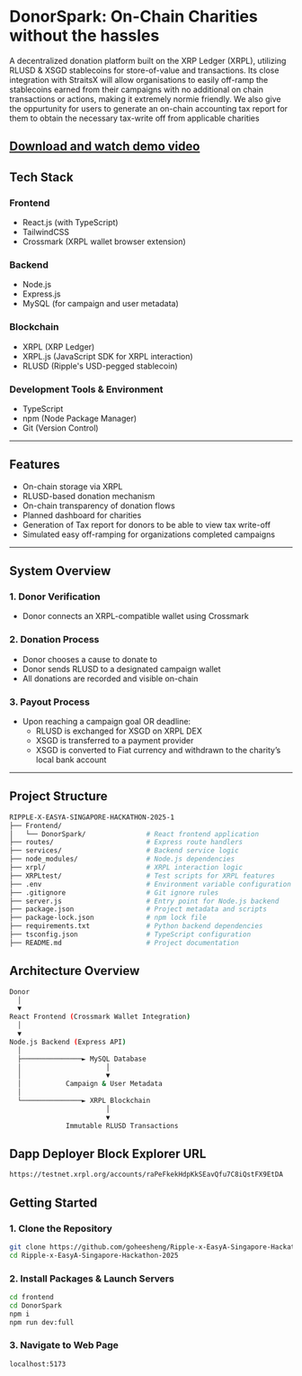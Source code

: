 # DonorSpark: On-Chain Charities without the hassles

A decentralized donation platform built on the XRP Ledger (XRPL), utilizing RLUSD & XSGD stablecoins for store-of-value and transactions. Its close integration with StraitsX will allow organisations to easily off-ramp the stablecoins earned from their campaigns with no additional on chain transactions or actions, making it extremely normie friendly. We also give the oppurtunity for users to generate an on-chain accounting tax report for them to obtain the necessary tax-write off from applicable charities 

[Download and watch demo video](video.mov)
---

## Tech Stack

### Frontend
- React.js (with TypeScript)
- TailwindCSS
- Crossmark (XRPL wallet browser extension)

### Backend
- Node.js
- Express.js
- MySQL (for campaign and user metadata)

### Blockchain
- XRPL (XRP Ledger)
- XRPL.js (JavaScript SDK for XRPL interaction)
- RLUSD (Ripple's USD-pegged stablecoin)

### Development Tools & Environment
- TypeScript
- npm (Node Package Manager)
- Git (Version Control)

---

## Features

- On-chain storage via XRPL
- RLUSD-based donation mechanism
- On-chain transparency of donation flows
- Planned dashboard for charities 
- Generation of Tax report for donors to be able to view tax write-off
- Simulated easy off-ramping for organizations completed campaigns 

---

## System Overview

### 1. Donor Verification
- Donor connects an XRPL-compatible wallet using Crossmark

### 2. Donation Process
- Donor chooses a cause to donate to
- Donor sends RLUSD to a designated campaign wallet
- All donations are recorded and visible on-chain

### 3. Payout Process
- Upon reaching a campaign goal OR deadline:
  - RLUSD is exchanged for XSGD on XRPL DEX
  - XSGD is transferred to a payment provider
  - XSGD is converted to Fiat currency and withdrawn to the charity’s local bank account

---

## Project Structure
```bash
RIPPLE-X-EASYA-SINGAPORE-HACKATHON-2025-1
├── Frontend/
│   └── DonorSpark/               # React frontend application
├── routes/                       # Express route handlers
├── services/                     # Backend service logic
├── node_modules/                 # Node.js dependencies
├── xrpl/                         # XRPL interaction logic
├── XRPLtest/                     # Test scripts for XRPL features
├── .env                          # Environment variable configuration
├── .gitignore                    # Git ignore rules
├── server.js                     # Entry point for Node.js backend
├── package.json                  # Project metadata and scripts
├── package-lock.json             # npm lock file
├── requirements.txt              # Python backend dependencies
├── tsconfig.json                 # TypeScript configuration
├── README.md                     # Project documentation
```

## Architecture Overview
```bash
Donor
  │
  ▼
React Frontend (Crossmark Wallet Integration)
  │
  ▼
Node.js Backend (Express API)
  │
  ├───────────────► MySQL Database
  │                     │
  │                     ▼
  │           Campaign & User Metadata
  │
  └───────────────► XRPL Blockchain
                        │
                        ▼
              Immutable RLUSD Transactions
```

## Dapp Deployer Block Explorer URL
```bash
https://testnet.xrpl.org/accounts/raPeFkekHdpKkSEavQfu7C8iQstFX9EtDA
```

## Getting Started

### 1. Clone the Repository
```bash
git clone https://github.com/goheesheng/Ripple-x-EasyA-Singapore-Hackathon-2025.git
cd Ripple-x-EasyA-Singapore-Hackathon-2025
```
### 2. Install Packages & Launch Servers
```bash
cd frontend
cd DonorSpark
npm i
npm run dev:full
```
### 3. Navigate to Web Page
```bash
localhost:5173
```

